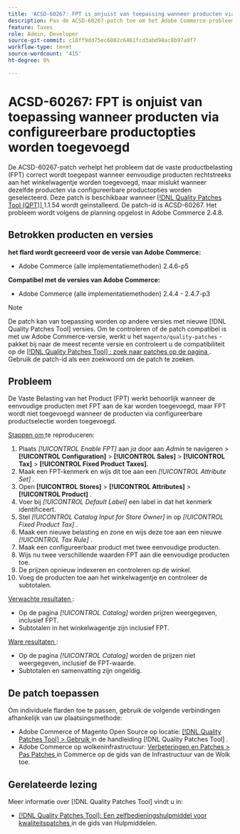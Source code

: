 ```yaml
---
title: 'ACSD-60267: FPT is onjuist van toepassing wanneer producten via configureerbare productopties worden toegevoegd'
description: Pas de ACSD-60267-patch toe om het Adobe Commerce-probleem op te lossen, waarbij de vaste productbelasting (FPT) correct wordt toegepast wanneer u eenvoudige producten rechtstreeks aan het winkelwagentje toevoegt, maar mislukt wanneer u dezelfde producten selecteert via configureerbare productopties.
feature: Taxes
role: Admin, Developer
source-git-commit: c18ff9dd75ec6002c6461fcd3abd98ac8b97a9f7
workflow-type: tm+mt
source-wordcount: '415'
ht-degree: 0%

---
```


# ACSD-60267: FPT is onjuist van toepassing wanneer producten via configureerbare productopties worden toegevoegd

De ACSD-60267-patch verhelpt het probleem dat de vaste productbelasting (FPT) correct wordt toegepast wanneer eenvoudige producten rechtstreeks aan het winkelwagentje worden toegevoegd, maar mislukt wanneer dezelfde producten via configureerbare productopties worden geselecteerd. Deze patch is beschikbaar wanneer [[!DNL Quality Patches Tool (QPT)] ](https://experienceleague.adobe.com/docs/commerce-operations/tools/quality-patches-tool/usage.html) 1.1.54 wordt geïnstalleerd. De patch-id is ACSD-60267. Het probleem wordt volgens de planning opgelost in Adobe Commerce 2.4.8.

## Betrokken producten en versies

**het flard wordt gecreeerd voor de versie van Adobe Commerce:**

* Adobe Commerce (alle implementatiemethoden) 2.4.6-p5

**Compatibel met de versies van Adobe Commerce:**

* Adobe Commerce (alle implementatiemethoden) 2.4.4 - 2.4.7-p3

>[!NOTE]
>
>De patch kan van toepassing worden op andere versies met nieuwe [!DNL Quality Patches Tool] versies. Om te controleren of de patch compatibel is met uw Adobe Commerce-versie, werkt u het `magento/quality-patches` -pakket bij naar de meest recente versie en controleert u de compatibiliteit op de [[!DNL Quality Patches Tool] : zoek naar patches op de pagina ](https://experienceleague.adobe.com/tools/commerce-quality-patches/index.html) . Gebruik de patch-id als een zoekwoord om de patch te zoeken.

## Probleem

De Vaste Belasting van het Product (FPT) werkt behoorlijk wanneer de eenvoudige producten met FPT aan de kar worden toegevoegd, maar FPT wordt niet toegevoegd wanneer de producten via configureerbare productselectie worden toegevoegd.

<u> Stappen om </u> te reproduceren:

1. Plaats *[!UICONTROL Enable FPT]* aan *ja* door aan *Admin* te navigeren > **[!UICONTROL Configuration]** > **[!UICONTROL Sales]** > **[!UICONTROL Tax]** > **[!UICONTROL Fixed Product Taxes]**.
1. Maak een FPT-kenmerk en wijs dit toe aan een *[!UICONTROL Attribute Set]* .
1. Open **[!UICONTROL Stores]** > **[!UICONTROL Attributes]** > **[!UICONTROL Product]** .
1. Voer bij *[!UICONTROL Default Label]* een label in dat het kenmerk identificeert.
1. Stel *[!UICONTROL Catalog Input for Store Owner]* in op *[!UICONTROL Fixed Product Tax]* .
1. Maak een nieuwe belasting en zone en wijs deze toe aan een nieuwe *[!UICONTROL Tax Rule]* .
1. Maak een configureerbaar product met twee eenvoudige producten.
1. Wijs nu twee verschillende waarden FPT aan die eenvoudige producten toe.
1. De prijzen opnieuw indexeren en controleren op de winkel.
1. Voeg de producten toe aan het winkelwagentje en controleer de subtotalen.

<u> Verwachte resultaten </u>:

* Op de pagina *[!UICONTROL Catalog]* worden prijzen weergegeven, inclusief FPT.
* Subtotalen in het winkelwagentje zijn inclusief FPT.

<u> Ware resultaten </u>:

* Op de pagina *[!UICONTROL Catalog]* worden de prijzen niet weergegeven, inclusief de FPT-waarde.
* Subtotalen en samenvatting zijn ongeldig.

## De patch toepassen

Om individuele flarden toe te passen, gebruik de volgende verbindingen afhankelijk van uw plaatsingsmethode:

* Adobe Commerce of Magento Open Source op locatie: [[!DNL Quality Patches Tool]  > Gebruik ](/help/tools/quality-patches-tool/usage.md) in de handleiding [!DNL Quality Patches Tool] .
* Adobe Commerce op wolkeninfrastructuur: [ Verbeteringen en Patches > Pas Patches ](https://experienceleague.adobe.com/docs/commerce-cloud-service/user-guide/develop/upgrade/apply-patches.html) in Commerce op de gids van de Infrastructuur van de Wolk toe.

## Gerelateerde lezing

Meer informatie over [!DNL Quality Patches Tool] vindt u in:

* [[!DNL Quality Patches Tool]: Een zelfbedieningshulpmiddel voor kwaliteitspatches ](/help/tools/quality-patches-tool/quality-patches-tool-to-self-serve-quality-patches.md) in de gids van Hulpmiddelen.

